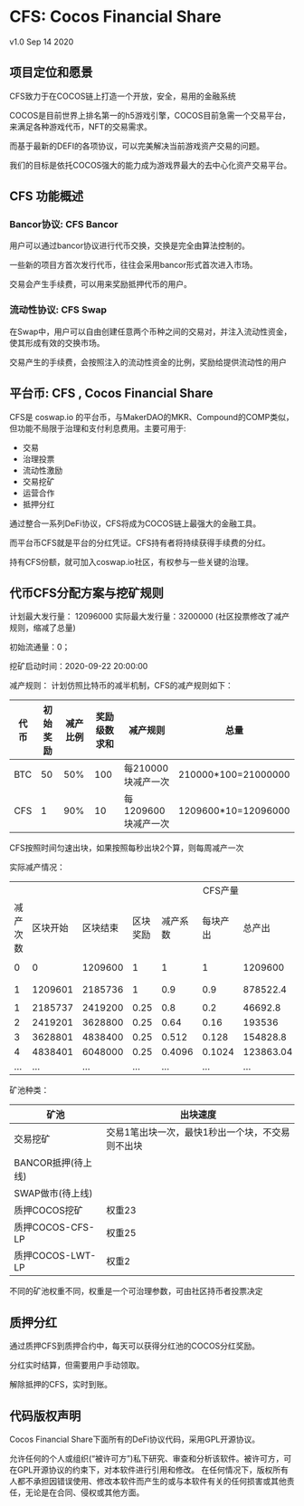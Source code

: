# CFS: Cocos Financial Share

v1.0 Sep 14 2020

## 项目定位和愿景

CFS致力于在COCOS链上打造一个开放，安全，易用的金融系统

COCOS是目前世界上排名第一的h5游戏引擎，COCOS目前急需一个交易平台，来满足各种游戏代币，NFT的交易需求。

而基于最新的DEFI的各项协议，可以完美解决当前游戏资产交易的问题。

我们的目标是依托COCOS强大的能力成为游戏界最大的去中心化资产交易平台。


## CFS 功能概述

### Bancor协议: CFS Bancor

用户可以通过bancor协议进行代币交换，交换是完全由算法控制的。

一些新的项目方首次发行代币，往往会采用bancor形式首次进入市场。

交易会产生手续费，可以用来奖励抵押代币的用户。

### 流动性协议: CFS Swap

在Swap中，用户可以自由创建任意两个币种之间的交易对，并注入流动性资金，使其形成有效的交换市场。

交易产生的手续费，会按照注入的流动性资金的比例，奖励给提供流动性的用户

## 平台币: CFS , Cocos Financial Share

CFS是 coswap.io 的平台币，与MakerDAO的MKR、Compound的COMP类似，但功能不局限于治理和支付利息费用。主要可用于:

* 交易
* 治理投票
* 流动性激励
* 交易挖矿
* 运营合作
* 抵押分红

通过整合一系列DeFi协议，CFS将成为COCOS链上最强大的金融工具。

而平台币CFS就是平台的分红凭证。CFS持有者将持续获得手续费的分红。

持有CFS份额，就可加入coswap.io社区，有权参与一些关键的治理。

## 代币CFS分配方案与挖矿规则

计划最大发行量： 12096000
实际最大发行量：3200000 (社区投票修改了减产规则，缩减了总量)

初始流通量：0；

挖矿启动时间：2020-09-22 20:00:00

减产规则：
计划仿照比特币的减半机制，CFS的减产规则如下：

| 代币  | 初始奖励  |减产比例  |奖励级数求和  |减产规则  |总量  |
| ------------ | ------------ | ------------ | ------------ | ------------ | ------------ |
|BTC|50|50%|100|每210000块减产一次|210000*100=21000000|
|CFS|1|90%|10|每1209600块减产一次|1209600*10=12096000|

CFS按照时间匀速出块，如果按照每秒出块2个算，则每周减产一次

实际减产情况：

<table>
   <tr>
      <td colspan="10" align="center">CFS产量</td>
   </tr>
   <tr>
      <td>减产次数</td>
      <td>区块开始</td>
      <td>区块结束</td>
      <td>区块奖励</td>
      <td>减产系数</td>
      <td>每块产出</td>
      <td>总产出</td>
      <td>挖矿期数</td>
      <td>总量</td>
      <td>总量</td>
   </tr>
   <tr>
      <td>0</td>
      <td>0</td>
      <td>1209600</td>
      <td>1</td>
      <td>1</td>
      <td>1</td>
      <td>1209600</td>
      <td align="center" rowspan="2">第一期</td>
      <td align="center" rowspan="2">2088122.4</td>
      <td align="center" rowspan="7">3102495.2</td>
   </tr>
   <tr>
      <td>1</td>
      <td>1209601</td>
      <td>2185736</td>
      <td>1</td>
      <td>0.9</td>
      <td>0.9</td>
      <td>878522.4</td>
   </tr>
   <tr>
      <td>1</td>
      <td>2185737</td>
      <td>2419200</td>
      <td>0.25</td>
      <td>0.8</td>
      <td>0.2</td>
      <td>46692.8</td>
      <td align="center" rowspan="5">第二期</td>
      <td align="center" rowspan="5">1014372.8</td>
   </tr>
   <tr>
      <td>2</td>
      <td>2419201</td>
      <td>3628800</td>
      <td>0.25</td>
      <td>0.64</td>
      <td>0.16</td>
      <td>193536</td>
   </tr>
   <tr>
      <td>3</td>
      <td>3628801</td>
      <td>4838400</td>
      <td>0.25</td>
      <td>0.512</td>
      <td>0.128</td>
      <td>154828.8</td>
   </tr>
   <tr>
      <td>4</td>
      <td>4838401</td>
      <td>6048000</td>
      <td>0.25</td>
      <td>0.4096</td>
      <td>0.1024</td>
      <td>123863.04</td>
   </tr>
   <tr>
      <td>…</td>
      <td>…</td>
      <td>…</td>
      <td>…</td>
      <td>…</td>
      <td>…</td>
      <td>…</td>
   </tr>
</table>


矿池种类：

| 矿池  | 出块速度  |
| ------------ | ------------ |
|交易挖矿|交易1笔出块一次，最快1秒出一个块，不交易则不出块|
|BANCOR抵押(待上线)|  |
|SWAP做市(待上线)|  |
|质押COCOS挖矿|权重23|
|质押COCOS-CFS-LP|权重25|
|质押COCOS-LWT-LP|权重2|

不同的矿池权重不同，权重是一个可治理参数，可由社区持币者投票决定






## 质押分红

通过质押CFS到质押合约中，每天可以获得分红池的COCOS分红奖励。

分红实时结算，但需要用户手动领取。

解除抵押的CFS，实时到账。


## 代码版权声明

Cocos Financial Share下面所有的DeFi协议代码，采用GPL开源协议。

允许任何的个人或组织(“被许可方”)私下研究、审查和分析该软件。被许可方，可在GPL开源协议的约束下，对本软件进行引用和修改。
在任何情况下，版权所有人都不承担因错误使用、修改本软件而产生的或与本软件有关的任何损害或其他责任，无论是在合同、侵权或其他方面。

